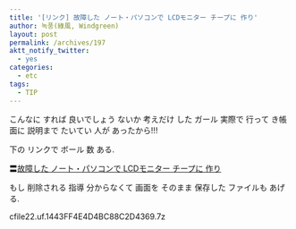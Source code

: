 ```yaml
---
title: '[リンク] 故障した ノート・パソコンで LCDモニター チープに 作り'
author: 녹풍(綠風, Windgreen)
layout: post
permalink: /archives/197
aktt_notify_twitter:
  - yes
categories:
  - etc
tags:
  - TIP
---
```

こんなに すれば 良いでしょう ないか 考えだけ した ガール 実際で 行って き帳面に 説明まで たいてい 人が あったから!!!

下の リンクで ボール 数 ある.

〓<a href="http://pcking.tistory.com/333" target="_blank">故障した ノート・パソコンで LCDモニター チープに 作り</a>

もし 削除される 指導 分からなくて 画面を そのまま 保存した ファイルも あげる.

<a target="_top" href="http://dl.dropboxusercontent.com/u/15546257/blog/mytory/old-images/1/cfile22.uf.1443FF4E4D4BC88C2D4369.7z" class="aligncenter"></a>cfile22.uf.1443FF4E4D4BC88C2D4369.7z